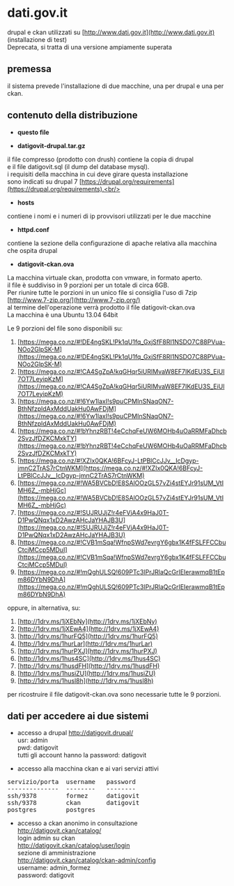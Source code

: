 dati.gov.it
===========
drupal e ckan utilizzati su [http://www.dati.gov.it](http://www.dati.gov.it)<br/> 
(installazione di test)<br/> 
Deprecata, si tratta di una versione ampiamente superata

premessa
--------
il sistema prevede l'installazione di due macchine, una per drupal e una per ckan.

contenuto della distribuzione
-----------------------------

- **questo file**
	
- **datigovit-drupal.tar.gz**

il file compresso (prodotto con drush) contiene la copia di drupal<br/>
e il file datigovit.sql (il dump del database mysql).<br/>
i requisiti della macchina in cui deve girare questa installazione<br/>
sono indicati su drupal 7 [https://drupal.org/requirements](https://drupal.org/requirements).<br/>

- **hosts**

contiene i nomi e i numeri di ip provvisori utilizzati per le due macchine
	
- **httpd.conf**

contiene la sezione della configurazione di apache relativa alla macchina che ospita drupal

- **datigovit-ckan.ova**

La macchina virtuale ckan, prodotta con vmware, in formato aperto.<br/>
il file è suddiviso in 9 porzioni per un totale di circa 6GB.<br/>
Per riunire tutte le porzioni in un unico file si consiglia l'uso di 7zip [http://www.7-zip.org/](http://www.7-zip.org/)<br/>
al termine dell'operazione verrà prodotto il file datigovit-ckan.ova<br/>
La macchina è una Ubuntu 13.04 64bit

Le 9 porzioni del file sono disponibili su:

1. [https://mega.co.nz/#!DE4ngSKL!Pk1qU1fq_GxjSfF8RI1NSDO7C88PVua-NOo2GlpSK-M](https://mega.co.nz/#!DE4ngSKL!Pk1qU1fq_GxjSfF8RI1NSDO7C88PVua-NOo2GlpSK-M)
2. [https://mega.co.nz/#!CA4SgZpA!kqGHqr5iURIMvaW8EF7IKdEU3S_EiUl7OT7LeyipKzM](https://mega.co.nz/#!CA4SgZpA!kqGHqr5iURIMvaW8EF7IKdEU3S_EiUl7OT7LeyipKzM)
3. [https://mega.co.nz/#!6Yw1laxI!s9puCPMInSNaqON7-BthNfzpldAxMddUakHu0AwFDjM](https://mega.co.nz/#!6Yw1laxI!s9puCPMInSNaqON7-BthNfzpldAxMddUakHu0AwFDjM)
4. [https://mega.co.nz/#!bYhnzRBT!4eCchqFeUW6MOHb4uOaRRMFaDhcb2SvzJfDZKCMxkTY](https://mega.co.nz/#!bYhnzRBT!4eCchqFeUW6MOHb4uOaRRMFaDhcb2SvzJfDZKCMxkTY)
5. [https://mega.co.nz/#!XZIx0QKA!6BFcyJ-LtPBlCcJJv__IcDgyp-jmnC2TrAS7rCtnWKM](https://mega.co.nz/#!XZIx0QKA!6BFcyJ-LtPBlCcJJv__IcDgyp-jmnC2TrAS7rCtnWKM)
6. [https://mega.co.nz/#!WA5BVCbD!E8SAlOOzGL57vZi4stEYJr91sUM_VtIMH6Z_-mbHjGc](https://mega.co.nz/#!WA5BVCbD!E8SAlOOzGL57vZi4stEYJr91sUM_VtIMH6Z_-mbHjGc)
7. [https://mega.co.nz/#!SUJRUJjZ!r4eFVjA4x9HaJ0T-D1PwQNqx1xD2AwzAHcJaYHAJB3U](https://mega.co.nz/#!SUJRUJjZ!r4eFVjA4x9HaJ0T-D1PwQNqx1xD2AwzAHcJaYHAJB3U)
8. [https://mega.co.nz/#!CVB1mSqa!WfnpSWd7evrgY6gbx1K4fFSLFFCCbuCtcjMCcp5MDuI](https://mega.co.nz/#!CVB1mSqa!WfnpSWd7evrgY6gbx1K4fFSLFFCCbuCtcjMCcp5MDuI)
9. [https://mega.co.nz/#!mQghULSQ!609PTc3IPrJRlaQcGrIEIerawmqB1tEpm86DYbN9DhA](https://mega.co.nz/#!mQghULSQ!609PTc3IPrJRlaQcGrIEIerawmqB1tEpm86DYbN9DhA)

oppure, in alternativa, su:

1. [http://1drv.ms/1jXEbNy](http://1drv.ms/1jXEbNy)
2. [http://1drv.ms/1jXEwA4](http://1drv.ms/1jXEwA4)
3. [http://1drv.ms/1hurFQ5](http://1drv.ms/1hurFQ5)
4. [http://1drv.ms/1hurLar](http://1drv.ms/1hurLar)
5. [http://1drv.ms/1hurPXJ](http://1drv.ms/1hurPXJ)
6. [http://1drv.ms/1hus4SC](http://1drv.ms/1hus4SC)
7. [http://1drv.ms/1husdFH](http://1drv.ms/1husdFH)
8. [http://1drv.ms/1husiZU](http://1drv.ms/1husiZU)
9. [http://1drv.ms/1husl8h](http://1drv.ms/1husl8h)

per ricostruire il file datigovit-ckan.ova sono necessarie tutte le 9 porzioni.

dati per accedere ai due sistemi
--------------------------------

- accesso a drupal
http://datigovit.drupal/<br/>
usr: admin<br/>
pwd: datigovit<br/>
tutti gli account hanno la password: datigovit<br/>

- accesso alla macchina ckan e ai vari servizi attivi
<pre>servizio/porta  username   password
--------------  --------   --------
ssh/9378        formez     datigovit
ssh/9378        ckan       datigovit
postgres        postgres</pre>

- accesso a ckan anonimo in consultazione<br/>
http://datigovit.ckan/catalog/<br/>
login admin su ckan<br/>
http://datigovit.ckan/catalog/user/login<br/>
sezione di amministrazione<br/>
http://datigovit.ckan/catalog/ckan-admin/config<br/>
username: admin_formez<br/>
password: datigovit<br/>
